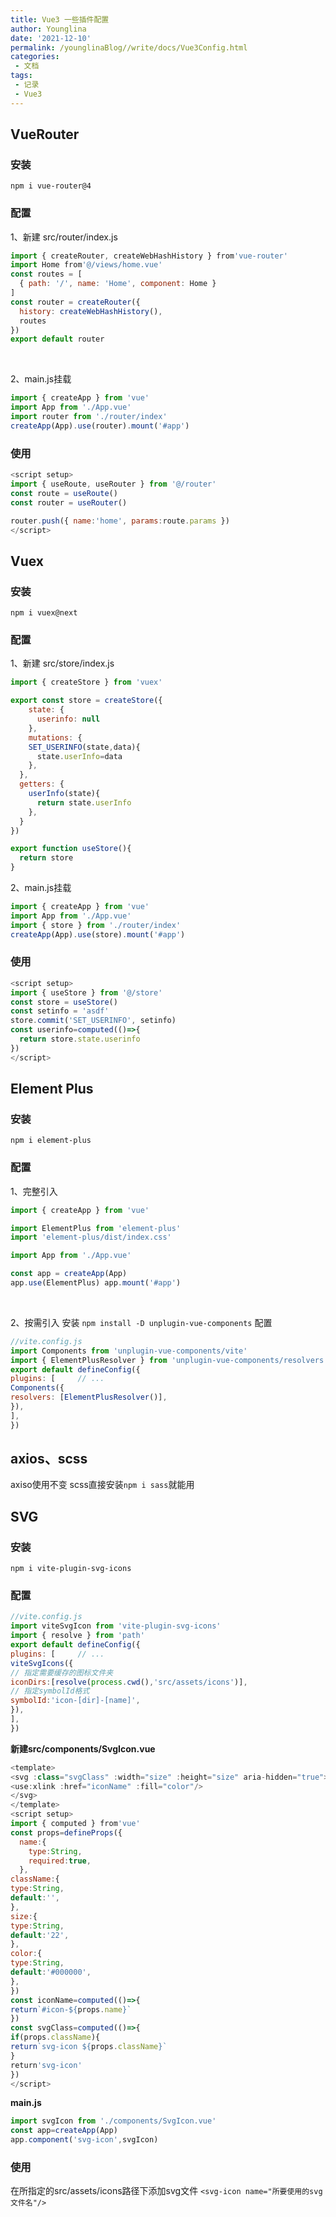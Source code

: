 ```yaml
---
title: Vue3 一些插件配置
author: Younglina
date: '2021-12-10'
permalink: /younglinaBlog//write/docs/Vue3Config.html
categories:
 - 文档
tags:
 - 记录
 - Vue3
---
```


## VueRouter
### 安装
`npm i vue-router@4`
### 配置​
1、新建 src/router/index.js


```javascript
import { createRouter, createWebHashHistory } from'vue-router'
import Home from'@/views/home.vue'
const routes = [ 
  { path: '/', name: 'Home', component: Home }
] 
const router = createRouter({ 
  history: createWebHashHistory(), 
  routes 
}) 
export default router
```
​

2、main.js挂载
```javascript
import { createApp } from 'vue'
import App from './App.vue'
import router from './router/index'
createApp(App).use(router).mount('#app')
```
### 使用
```javascript
<script setup>
import { useRoute, useRouter } from '@/router'
const route = useRoute()
const router = useRouter()

router.push({ name:'home', params:route.params })
</script>
```
## Vuex
### 安装
`npm i vuex@next`
### 配置
1、新建 src/store/index.js
```javascript
import { createStore } from 'vuex'

export const store = createStore({
    state: {
      userinfo: null
    },
    mutations: {
    SET_USERINFO(state,data){
      state.userInfo=data
    },
  },
  getters: {
    userInfo(state){
      return state.userInfo
    },
  }
})

export function useStore(){
  return store
}
```


2、main.js挂载
```javascript
import { createApp } from 'vue'
import App from './App.vue'
import { store } from './router/index'
createApp(App).use(store).mount('#app')
```


### 使用
```javascript
<script setup>
import { useStore } from '@/store'
const store = useStore()
const setinfo = 'asdf'
store.commit('SET_USERINFO', setinfo)
const userinfo=computed(()=>{
  return store.state.userinfo
})
</script>
```


## Element Plus
### 安装
`npm i element-plus`
### 配置
1、完整引入
```javascript
import { createApp } from 'vue' 

import ElementPlus from 'element-plus' 
import 'element-plus/dist/index.css' 

import App from './App.vue' 

const app = createApp(App) 
app.use(ElementPlus) app.mount('#app')
```


​ 

2、按需引入
安装
`npm install -D unplugin-vue-components`
配置
```javascript
//vite.config.js
import Components from 'unplugin-vue-components/vite' 
import { ElementPlusResolver } from 'unplugin-vue-components/resolvers' 
export default defineConfig({
plugins: [     // ...
Components({      
resolvers: [ElementPlusResolver()], 
}),   
], 
})
```


## axios、scss
axiso使用不变
scss直接安装`npm i sass`就能用
## SVG
### 安装
`npm i vite-plugin-svg-icons`
### 配置
```javascript
//vite.config.js
import viteSvgIcon from 'vite-plugin-svg-icons' 
import { resolve } from 'path'
export default defineConfig({
plugins: [     // ...
viteSvgIcons({
// 指定需要缓存的图标文件夹
iconDirs:[resolve(process.cwd(),'src/assets/icons')],
// 指定symbolId格式
symbolId:'icon-[dir]-[name]',
}),
], 
})
```


**新建src/components/SvgIcon.vue**
```javascript
<template>
<svg :class="svgClass" :width="size" :height="size" aria-hidden="true">
<use:xlink :href="iconName" :fill="color"/>
</svg>
</template>
<script setup>
import { computed } from'vue'
const props=defineProps({
  name:{
    type:String,
    required:true,
  },
className:{
type:String,
default:'',
},
size:{
type:String,
default:'22',
},
color:{
type:String,
default:'#000000',
},
})
const iconName=computed(()=>{
return`#icon-${props.name}`
})
const svgClass=computed(()=>{
if(props.className){
return`svg-icon ${props.className}`
}
return'svg-icon'
})
</script>
```




**main.js**
```javascript
import svgIcon from './components/SvgIcon.vue'
const app=createApp(App)
app.component('svg-icon',svgIcon)
```


### 使用
在所指定的src/assets/icons路径下添加svg文件
`<svg-icon name="所要使用的svg文件名"/>`

